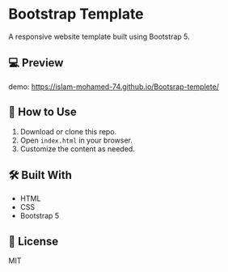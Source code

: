 # Bootstrap Template

A responsive website template built using Bootstrap 5.

## 💻 Preview
demo: https://islam-mohamed-74.github.io/Bootsrap-templete/

## 🚀 How to Use

1. Download or clone this repo.
2. Open `index.html` in your browser.
3. Customize the content as needed.

## 🛠️ Built With

- HTML
- CSS
- Bootstrap 5

## 📄 License

MIT

